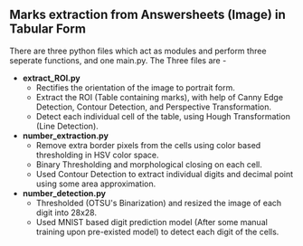 ## Marks extraction from Answersheets (Image) in Tabular Form
There are three python files which act as modules and perform three seperate functions, and one main.py.
The Three files are - 
- **extract_ROI.py** <br>
  - Rectifies the orientation of the image to portrait form.<br>
  - Extract the ROI (Table containing marks), with help of Canny Edge Detection, Contour Detection, and Perspective Transformation.<br>
  - Detect each individual cell of the table, using Hough Transformation (Line Detection).<br>
- **number_extraction.py** <br>
  - Remove extra border pixels from the cells using color based thresholding in HSV color space.<br>
  - Binary Thresholding and morphological closing on each cell.<br>
  - Used Contour Detection to extract individual digits and decimal point using some area approximation.<br>
- **number_detection.py** <br>
  - Thresholded (OTSU's Binarization) and resized the image of each digit into 28x28.
  - Used MNIST based digit prediction model (After some manual training upon pre-existed model) to detect each digit of the cells.
